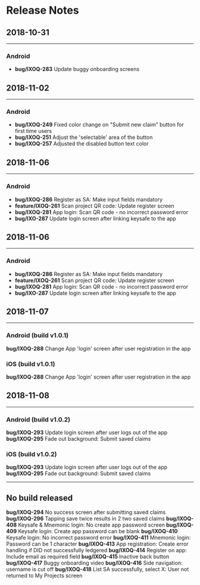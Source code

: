 # Release Notes

## 2018-10-31
***
### __Android__
- **bug/IXOQ-283** Update buggy onboarding screens

## 2018-11-02
***
### __Android__
- **bug/IXOQ-249** Fixed color change on "Submit new claim" button for first time users
- **bug/IXOQ-251** Adjust the 'selectable' area of the button
- **bug/IXOQ-257** Adjusted the disabled button text color

## 2018-11-06
***
### __Android__
- **bug/IXOQ-286** Register as SA: Make input fields mandatory
- **feature/IXOQ-261** Scan project QR code: Update register screen
- **bug/IXOQ-281** App login: Scan QR code - no incorrect password error
- **bug/IXO-287** Update login screen after linking keysafe to the app

## 2018-11-06
***
### __Android__
- **bug/IXOQ-286** Register as SA: Make input fields mandatory
- **feature/IXOQ-261** Scan project QR code: Update register screen
- **bug/IXOQ-281** App login: Scan QR code - no incorrect password error
- **bug/IXO-287** Update login screen after linking keysafe to the app

## 2018-11-07
***
### __Android__ (build v1.0.1)
**bug/IXOQ-288** Change App 'login' screen after user registration in the app
### __iOS__ (build v1.0.1)
**bug/IXOQ-288** Change App 'login' screen after user registration in the app

## 2018-11-08
***
### __Android__ (build v1.0.2)
**bug/IXOQ-293** Update login screen after user logs out of the app
**bug/IXOQ-295** Fade out background: Submit saved claims

### __iOS__ (build v1.0.2)
**bug/IXOQ-293** Update login screen after user logs out of the app
**bug/IXOQ-295** Fade out background: Submit saved claims

***
## No build released
**bug/IXOQ-294** No success screen after submitting saved claims
**bug/IXOQ-296** Tapping save twice results in 2 two saved claims
**bug/IXOQ-408** Keysafe & Mnemonic login: No create app password screen
**bug/IXOQ-409** Keysafe login: Create app password can be blank
**bug/IXOQ-410** Keysafe login: No incorrect password error
**bug/IXOQ-411** Mnemonic login: Password can be 1 character
**bug/IXOQ-413** App registration: Create error handling if DID not successfully ledgered
**bug/IXOQ-414** Register on app: Include email as required field
**bug/IXOQ-415** Inactive back button
**bug/IXOQ-417** Buggy onboarding video
**bug/IXOQ-416** Side navigation: username is cut off
**bug/IXOQ-418** List SA successfully, select X: User not returned to My Projects screen
